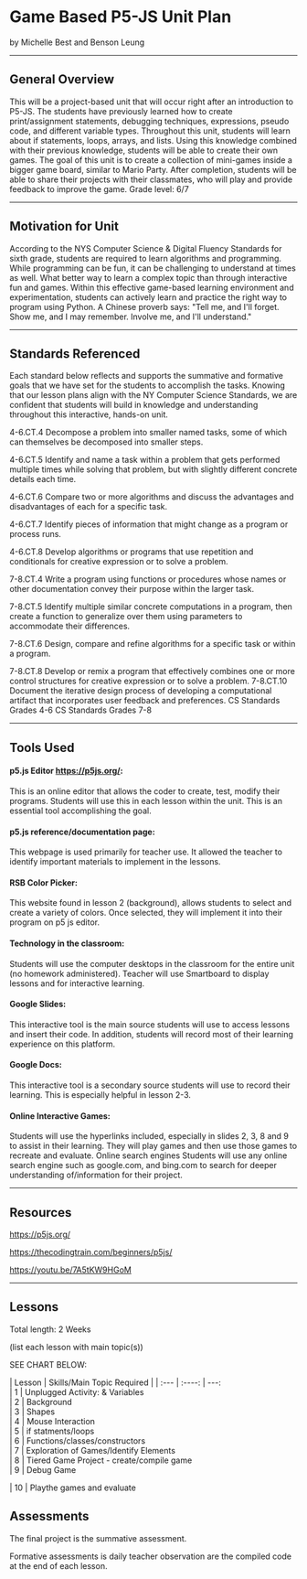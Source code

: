 # Game Based P5-JS Unit Plan
by Michelle Best and Benson Leung

-----

## General Overview
This will be a project-based unit that will occur right after an introduction to P5-JS.  The students have previously learned how to create print/assignment statements, debugging techniques, expressions, pseudo code, and different variable types.  Throughout this unit, students will learn about if statements, loops, arrays, and lists.  Using this knowledge combined with their previous knowledge, students will be able to create their own games.  The goal of this unit is to create a collection of mini-games inside a bigger game board, similar to Mario Party.  After completion, students will be able to share their projects with their classmates, who will play and provide feedback to improve the game.
Grade level: 6/7

---

## Motivation for Unit
According to the NYS Computer Science & Digital Fluency Standards for sixth grade, students are required to learn algorithms and programming. While programming can be fun, it can be challenging to understand at times as well. What better way to learn a complex topic than through interactive fun and games. Within this effective game-based learning environment and experimentation, students can actively learn and practice the right way to program using Python.
A Chinese proverb says: "Tell me, and I'll forget. Show me, and I may remember. Involve me, and I'll understand."

---

## Standards Referenced

Each standard below reflects and supports the summative and formative goals that we have set for the students to accomplish the tasks. Knowing that our lesson plans align with the NY Computer Science Standards, we are confident that students will build in knowledge and understanding throughout this interactive, hands-on unit. 

4-6.CT.4 Decompose a problem into smaller named tasks, some of which can themselves be decomposed into smaller steps.

4-6.CT.5 Identify and name a task within a problem that gets performed multiple times while solving that problem, but with slightly different concrete details each time.

4-6.CT.6 Compare two or more algorithms and discuss the advantages and disadvantages of each for a specific task.

4-6.CT.7 Identify pieces of information that might change as a program or process runs.

4-6.CT.8 Develop algorithms or programs that use repetition and conditionals for creative expression or to solve a problem.


7-8.CT.4 Write a program using functions or procedures whose names or other documentation convey their purpose within the larger task.

7-8.CT.5 Identify multiple similar concrete computations in a program, then create a function to generalize over them using parameters to accommodate their differences.

7-8.CT.6 Design, compare and refine algorithms for a specific task or within a program.

7-8.CT.8 Develop or remix a program that effectively combines one or more control structures for creative expression or to solve a problem.
7-8.CT.10 Document the iterative design process of developing a computational artifact that incorporates user feedback and preferences.
CS Standards Grades 4-6     CS Standards Grades 7-8 


---

## Tools Used


#### p5.js Editor https://p5js.org/:
This is an online editor that allows the coder to create, test, modify their programs. Students will use this in each lesson within the unit. This is an essential tool accomplishing the goal. 

#### p5.js reference/documentation page: 
This webpage is used primarily for teacher use. It allowed the teacher to identify important materials to implement in the lessons.
#### RSB Color Picker: 
This website found in lesson 2 (background), allows students to select and create a variety of colors. Once selected, they will implement it into their program on p5 js editor.
#### Technology in the classroom:
Students will use the computer desktops in the classroom for the entire unit (no homework administered). Teacher will use Smartboard to display lessons and for interactive learning.  
#### Google Slides:
This interactive tool is the main source students will use to access lessons and insert their code. In addition, students will record most of their learning experience on this platform. 
#### Google Docs: 
This interactive tool is a secondary source students will use to record  their learning. This is especially helpful in lesson 2-3.  
#### Online Interactive Games:
Students will use the hyperlinks included, especially in slides 2, 3, 8 and 9 to assist in their learning. They will play games and then use those games to recreate and evaluate. 
Online search engines
Students will use any online search engine such as google.com, and bing.com to search for deeper understanding of/information for their project. 



---

## Resources
https://p5js.org/

https://thecodingtrain.com/beginners/p5js/

https://youtu.be/7A5tKW9HGoM

---

## Lessons
Total length: 2 Weeks

(list each lesson with main topic(s))

SEE CHART BELOW:



| Lesson      | Skills/Main Topic Required               | 
| :---                |    :----:   |          ---:         
| 1           | Unplugged Activity: & Variables             
| 2           | Background               
| 3           | Shapes                          
| 4           | Mouse Interaction                     
| 5           | if statments/loops                        
| 6           | Functions/classes/constructors            
| 7           | Exploration of Games/Identify Elements    
| 8           | Tiered Game Project - create/compile game  
| 9           | Debug Game

| 10          | Playthe games and evaluate 


## Assessments
The final project is the summative assessment.

Formative assessments is daily teacher observation are the compiled code at the end of each lesson.

